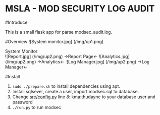 MSLA - MOD SECURITY LOG AUDIT
=======
#Introduce

This is a small flask app for parse modsec_audit.log.

#Overview
![System monitor.jpg]
(/img/up1.png)
<div class="align-center"> System Monitor</div>
![Report.jpg]
(/img/up2.png)
->Report Page<-
![Analytics.jpg]
(/img/up2.png)
->Analytics<-
![Log Manager.jpg]
(/img/up2.png)
->Log Manager<-

#Install
 1. `sudo ./prepare.sh` to install dependencies using apt.
 2. Install sqlsever, create a user, import modsec.sql to database.
 3. Change [src/config.py](https://github.com/Nguyen-Dang-Thu/MSLA/blob/master/src/config.py) line 8: kma:thudayne to your database user and password
 4. `./run.py` to run modsec
